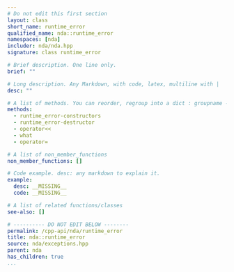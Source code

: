 ```yaml
---
# Do not edit this first section
layout: class
short_name: runtime_error
qualified_name: nda::runtime_error
namespaces: [nda]
includer: nda/nda.hpp
signature: class runtime_error

# Brief description. One line only.
brief: ""

# Long description. Any Markdown, with code, latex, multiline with |
desc: ""

# A list of methods. You can reorder, regroup into a dict : groupname -> list
methods:
  - runtime_error-constructors
  - runtime_error-destructor
  - operator<<
  - what
  - operator=

# A list of non_member_functions
non_member_functions: []

# Code example. desc: any markdown to explain it.
example:
  desc: __MISSING__
  code: __MISSING__

# A list of related functions/classes
see-also: []

# ---------- DO NOT EDIT BELOW --------
permalink: /cpp-api/nda/runtime_error
title: nda::runtime_error
source: nda/exceptions.hpp
parent: nda
has_children: true
...
```



